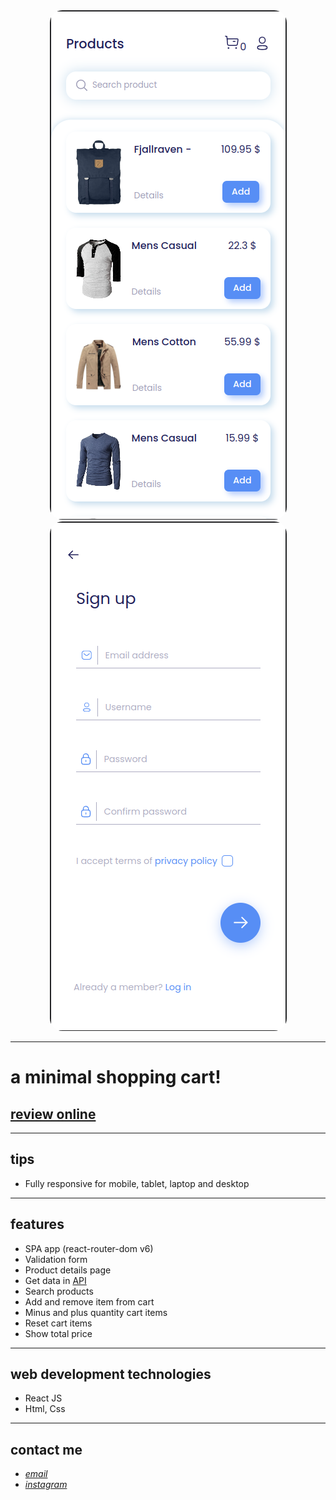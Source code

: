 <div align="center">
  <img src="screenshot.png" style="border-radius:20px">
  <img src="screenshot2.png" style="border-radius:20px">
</div>

---

# a minimal shopping cart!

## [review online](https://starlit-baklava-aee57f.netlify.app/)

---

## tips

- Fully responsive for mobile, tablet, laptop and desktop

---

## features

- SPA app (react-router-dom v6)
- Validation form
- Product details page
- Get data in <a target="_blank" href="https://fakestoreapi.com/">API</a> 
- Search products
- Add and remove item from cart
- Minus and plus quantity cart items
- Reset cart items
- Show total price

---

## web development technologies

- React JS
- Html, Css

---

## contact me

- _[email](mailto:hadikiamarzi@protonmail.com)_
- _[instagram](https://www.instagram.com/ihadikia)_
